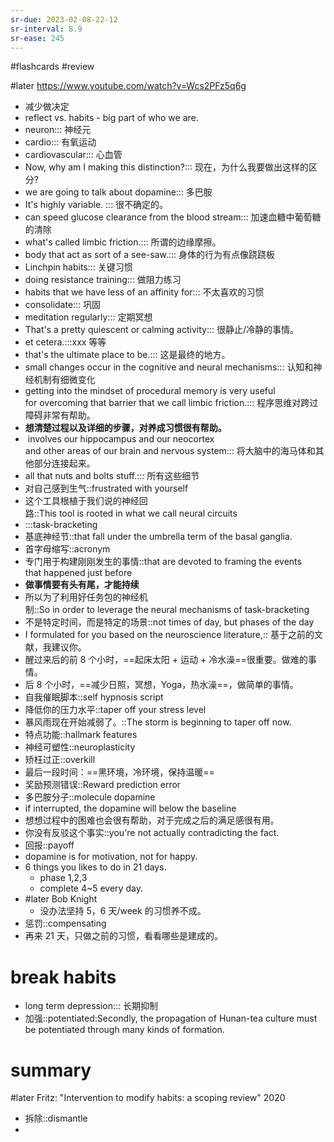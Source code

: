 ```yaml
---
sr-due: 2023-02-08-22-12
sr-interval: 8.9
sr-ease: 245
---
```


#flashcards 
#review

#later https://www.youtube.com/watch?v=Wcs2PFz5q6g
- 减少做决定
- reflect  vs. habits - big part of who we are.
- neuron::: 神经元 <!--SR:!2023-03-02,39,245!2023-05-10-13-50,79.6,245-->
- cardio::: 有氧运动 <!--SR:!2023-04-20-07-26,70,250!2023-03-28-09-22,36.4,185-->
- cardiovascular::: 心血管 <!--SR:!2023-04-23-20-39,61.9,210!2023-02-27-21-22,3.9,130-->
- Now, why am I making this distinction?::: 现在，为什么我要做出这样的区分? <!--SR:!2023-05-25-01-48,91.5,250!2023-03-12,43,225-->
- we are going to talk about dopamine::: 多巴胺 <!--SR:!2023-04-25-11-59,72.5,250!2023-02-28,30,230-->
- It's highly variable. ::: 很不确定的。 <!--SR:!2023-02-27,38,245!2023-02-25-21-22,23.4,185-->
- can speed glucose clearance from the blood stream::: 加速血糖中葡萄糖的清除 <!--SR:!2023-03-21-00-48,47.3,230!2023-03-18-16-28,46,225-->
- what's called limbic friction.::: 所谓的边缘摩擦。 <!--SR:!2023-05-22-17-10,90,250!2023-04-07-07-39,51.3,205-->
- body that act as sort of a see-saw.::: 身体的行为有点像跷跷板 <!--SR:!2023-05-25-04-32,90.2,245!2023-03-15,46,225-->
- Linchpin habits::: 关键习惯 <!--SR:!2023-02-25,38,245!2023-03-11-01-42,26.1,165-->
- doing resistance training::: 做阻力练习 <!--SR:!2023-03-21-02-11,50,250!2023-03-15-23-06,31,225-->
- habits that we have less of an affinity for::: 不太喜欢的习惯 <!--SR:!2023-05-14-05-27,83.8,250!2023-02-24-19-10,9.8,130-->
- consolidate::: 巩固 <!--SR:!2023-03-13-17-10,20,230!2023-06-08-02-29,103.4,265-->
- meditation regularly::: 定期冥想 <!--SR:!2023-04-03-16-53,61,265!2023-03-09,40,225-->
- That's a pretty quiescent or calming activity::: 很静止/冷静的事情。 <!--SR:!2023-05-11-13-59,80.6,245!2023-03-04-03-37,12.7,165-->
- et cetera.:::xxx 等等 <!--SR:!2023-04-18-12-15,68.2,245!2023-03-14,45,225-->
- that's the ultimate place to be.::: 这是最终的地方。 <!--SR:!2023-03-08,39,230!2023-03-11,42,225-->
- small changes occur in the cognitive and neural mechanisms::: 认知和神经机制有细微变化 <!--SR:!2023-05-17-18-16,85.8,245!2023-03-15-14-59,24.2,185-->
- getting into the mindset of procedural memory is very useful for overcoming that barrier that we call limbic friction.::: 程序思维对跨过障碍非常有帮助。 <!--SR:!2023-05-06-00-23,80,250!2023-05-08-14-05,77.6,245-->
- **想清楚过程以及详细的步骤，对养成习惯很有帮助。**
-  involves our hippocampus and our neocortex and other areas of our brain and nervous system::: 将大脑中的海马体和其他部分连接起来。 <!--SR:!2023-03-10,41,210!2023-03-10-06-14,35.3,185-->
- all that nuts and bolts stuff.::: 所有这些细节 <!--SR:!2023-06-04-16-29,100.7,265!2023-03-14-20-25,37.1,185-->
- 对自己感到生气::frustrated with yourself <!--SR:!2023-03-06-10-23,15,172-->
- 这个工具根植于我们说的神经回路::This tool is rooted in what we call neural circuits <!--SR:!2023-03-28-23-47,51.2,232-->
- :::task-bracketing <!--SR:!2023-04-14-09-22,74.3,272!2023-04-27-14-51,71.6,232-->
- 基底神经节::that fall under the umbrella term of the basal ganglia. <!--SR:!2023-03-24-04-26,32.2,172-->
- 首字母缩写::acronym <!--SR:!2023-02-27-21-19,3.9,130-->
- 专门用于构建刚刚发生的事情::that are devoted to framing the events that happened just before <!--SR:!2023-02-24-02-20,12.1,130-->
- **做事情要有头有尾，才能持续**
- 所以为了利用好任务包的神经机制::So in order to leverage the neural mechanisms of task-bracketing <!--SR:!2023-02-26,34,212-->
- 不是特定时间，而是特定的场景::not times of day, but phases of the day <!--SR:!2023-02-25-07-39,10.3,172-->
- I formulated for you based on the neuroscience literature,:: 基于之前的文献，我建议你。 <!--SR:!2023-05-05-15-36,75.2,232-->
- 醒过来后的前 8 个小时，==起床太阳 + 运动 + 冷水澡==很重要。做难的事情。
- 后 8 个小时，==减少日照，冥想，Yoga，热水澡==，做简单的事情。
- 自我催眠脚本::self hypnosis script <!--SR:!2023-02-26-04-22,6.2,130-->
- 降低你的压力水平::taper off your stress level <!--SR:!2023-03-21-05-24,29.4,172-->
- 暴风雨现在开始减弱了。::The storm is beginning to taper off now.  <!--SR:!2023-03-15-18-13,22.8,208-->
- 特点功能::hallmark features <!--SR:!2023-03-05-21-47,18.9,130-->
- 神经可塑性::neuroplasticity <!--SR:!2023-03-23-14-31,42.3,192-->
- 矫枉过正::overkill <!--SR:!2023-02-26-00-29,19.3,192-->
- 最后一段时间：==黑环境，冷环境，保持温暖==
- 奖励预测错误::Reward prediction error <!--SR:!2023-05-17-11-04,82.5,232-->
- 多巴胺分子::molecule dopamine <!--SR:!2023-03-14-22-38,35.5,192-->
- if interrupted, the dopamine will below the baseline
- 想想过程中的困难也会很有帮助，对于完成之后的满足感很有用。
- 你没有反驳这个事实::you're not actually contradicting the fact. <!--SR:!2023-02-25-04-42,13.2,147-->
- 回报::payoff <!--SR:!2023-02-27-09-41,15.4,167-->
- dopamine is for motivation, not for happy.
- 6 things you likes to do in 21 days.
	- phase 1,2,3
	- complete 4~5 every day.
- #later Bob Knight
	- 没办法坚持 5，6 天/week 的习惯养不成。
- 惩罚::compensating <!--SR:!2023-02-27-20-43,3.9,130-->
- 再来 21 天，只做之前的习惯，看看哪些是建成的。
# break habits
- long term depression::: 长期抑制 <!--SR:!2023-03-16,46,227!2023-03-14,45,227-->
- 加强::potentiated:Secondly, the propagation of Hunan-tea culture must be potentiated through many kinds of formation.  <!--SR:!2023-03-05-01-23,30.1,187-->

# summary
#later Fritz: "Intervention to modify habits: a scoping review"      2020


- 拆除::dismantle <!--SR:!2023-02-25-21-50,20.4,147-->
- 


